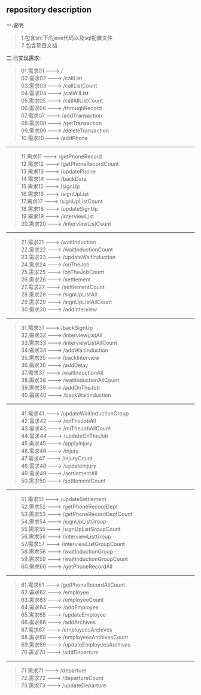 ## repository description ##  
  
一.说明  
  >1.包含src下的java代码以及sql配置文件  
  >2.包含项目文档  
  
二.已实现需求:  
  >01.需求01 ---> /  
  >02.需求02 ---> /callList  
  >03.需求03 ---> /callListCount  
  >04.需求04 ---> /callAllList  
  >05.需求05 ---> /callAllListCount  
  >06.需求06 ---> /throughRecord  
  >07.需求07 ---> /addTransaction  
  >08.需求08 ---> /getTransaction  
  >09.需求09 ---> /deleteTransaction  
  >10.需求10 ---> /addPhone  
  ******************************************  
  >11.需求11 ---> /getPhoneRecord  
  >12.需求12 ---> /getPhoneRecordCount  
  >13.需求13 ---> /updatePhone  
  >14.需求14 ---> /backData  
  >15.需求15 ---> /signUp  
  >16.需求16 ---> /signUpList  
  >17.需求17 ---> /signUpListCount  
  >18.需求18 ---> /updateSignUp  
  >19.需求19 ---> /interviewList  
  >20.需求20 ---> /interviewListCount  
  ******************************************  
  >21.需求21 ---> /waitInduction  
  >22.需求22 ---> /waitInductionCount  
  >23.需求23 ---> /updateWaitInduction  
  >24.需求24 ---> /onTheJob  
  >25.需求25 ---> /onTheJobCount  
  >26.需求26 ---> /settlement  
  >27.需求27 ---> /settlementCount  
  >28.需求28 ---> /signUpListAll  
  >29.需求29 ---> /signUpListAllCount  
  >30.需求30 ---> /addInterview  
  ******************************************  
  >31.需求31 ---> /backSignUp  
  >32.需求32 ---> /interviewListAll  
  >33.需求33 ---> /interviewListAllCount  
  >34.需求34 ---> /addWaitInduction  
  >35.需求35 ---> /backInterview  
  >36.需求36 ---> /addDelay  
  >37.需求37 ---> /waitInductionAll  
  >38.需求38 ---> /waitInductionAllCount  
  >39.需求39 ---> /addOnTheJob  
  >40.需求40 ---> /backWaitInduction  
  ******************************************  
  >41.需求41 ---> /updateWaitInductionGroup  
  >42.需求42 ---> /onTheJobAll  
  >43.需求43 ---> /onTheJobAllCount  
  >44.需求44 ---> /updateOnTheJob  
  >45.需求45 ---> /applyInjury  
  >46.需求46 ---> /injury  
  >47.需求47 ---> /injuryCount  
  >48.需求48 ---> /updateInjury  
  >49.需求49 ---> /settlementAll  
  >50.需求50 ---> /settlementCount  
  ******************************************  
  >51.需求51 ---> /updateSettlement  
  >52.需求52 ---> /getPhoneRecordDept  
  >53.需求53 ---> /getPhoneRecordDeptCount  
  >54.需求54 ---> /signUpListGroup  
  >55.需求55 ---> /signUpListGroupCount  
  >56.需求56 ---> /interviewListGroup  
  >57.需求57 ---> /interviewListGroupCount  
  >58.需求58 ---> /waitInductionGroup  
  >59.需求59 ---> /waitInductionGroupCount  
  >60.需求60 ---> /getPhoneRecordAll  
  ******************************************  
  >61.需求61 ---> /getPhoneRecordAllCount  
  >62.需求62 ---> /employee  
  >63.需求63 ---> /employeeCount  
  >64.需求64 ---> /addEmployee  
  >65.需求65 ---> /updateEmployee  
  >66.需求66 ---> /addArchives  
  >67.需求67 ---> /employeesArchives  
  >68.需求68 ---> /employeesArchivesCount  
  >69.需求69 ---> /updateEmployeesArchives  
  >70.需求70 ---> /addDeparture  
  ******************************************  
  >71.需求71 ---> /departure  
  >72.需求72 ---> /departureCount  
  >73.需求73 ---> /updateDeparture  

